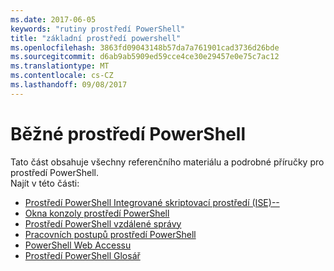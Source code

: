 ```yaml
---
ms.date: 2017-06-05
keywords: "rutiny prostředí PowerShell"
title: "základní prostředí powershell"
ms.openlocfilehash: 3863fd09043148b57da7a761901cad3736d26bde
ms.sourcegitcommit: d6ab9ab5909ed59cce4ce30e29457e0e75c7ac12
ms.translationtype: MT
ms.contentlocale: cs-CZ
ms.lasthandoff: 09/08/2017
---
```

# <a name="common-powershell"></a>Běžné prostředí PowerShell
Tato část obsahuje všechny referenčního materiálu a podrobné příručky pro prostředí PowerShell.  
Najít v této části:
- [Prostředí PowerShell Integrované skriptovací prostředí (ISE)--](ise-guide.md)
- [Okna konzoly prostředí PowerShell](console-guide.md)
- [Prostředí PowerShell vzdálené správy](Running-Remote-Commands.md)
- [Pracovních postupů prostředí PowerShell](workflows-guide.md)
- [PowerShell Web Accessu](web-access.md)
- [Prostředí PowerShell Glosář](../Windows-PowerShell-Glossary.md)

